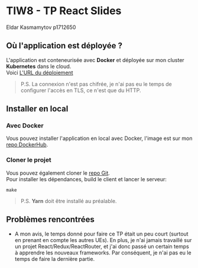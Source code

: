 # TIW8 - TP React Slides

Eldar Kasmamytov p1712650

Où l'application est déployée ?
---

L'application est conteneurisée avec **Docker** et déployée sur mon cluster **Kubernetes** dans le cloud.  
Voici [L'URL du déploiement](http://130.162.234.201/edit)  

> P.S. La connexion n'est pas chifrée, je n'ai pas eu le temps de configurer l'accès en TLS, ce n'est que du HTTP.

Installer en local
---

### Avec Docker

Vous pouvez installer l'application en local avec Docker, l'image est sur mon [repo DockerHub](https://hub.docker.com/r/marbrex/react-slides).

### Cloner le projet

Vous pouvez également cloner le [repo Git](https://forge.univ-lyon1.fr/p1712650/tiw-react-slides).  
Pour installer les dépendances, build le client et lancer le serveur:  
```shell
make
```

> P.S. **Yarn** doit être installé au préalable.

Problèmes rencontrées
---

- A mon avis, le temps donné pour faire ce TP était un peu court (surtout en prenant en compte les autres UEs). En plus, je n'ai jamais travaillé sur un projet React/Redux/ReactRouter, et j'ai donc passé un certain temps à apprendre les nouveaux frameworks. Par conséquent, je n'ai pas eu le temps de faire la dernière partie.
